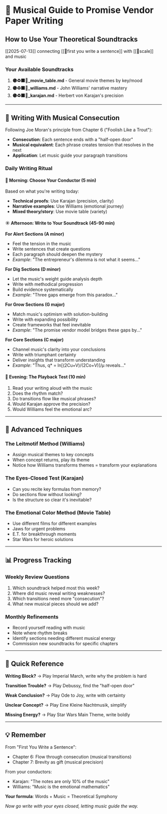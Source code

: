 # 🎼 Musical Guide to Promise Vendor Paper Writing
## How to Use Your Theoretical Soundtracks

[[2025-07-13]]
connecting [[📝first you write a sentence]] with [[🎹scale]] and music

### Your Available Soundtracks
1. **🟣♻️🟧🔴_movie_table.md** - General movie themes by key/mood
2. **🟣♻️🟧🔴_williams.md** - John Williams' narrative mastery
3. **🟣♻️🟧🔴_karajan.md** - Herbert von Karajan's precision

---

## 🎯 Writing With Musical Consecution

Following Joe Moran's principle from Chapter 6 ("Foolish Like a Trout"):
- **Consecution**: Each sentence ends with a "half-open door" 
- **Musical equivalent**: Each phrase creates tension that resolves in the next
- **Application**: Let music guide your paragraph transitions

### Daily Writing Ritual

#### 🌅 Morning: Choose Your Conductor (5 min)
Based on what you're writing today:
- **Technical proofs**: Use Karajan (precision, clarity)
- **Narrative examples**: Use Williams (emotional journey)  
- **Mixed theory/story**: Use movie table (variety)

#### ☀️ Afternoon: Write to Your Soundtrack (45-90 min)

**For Alert Sections (A minor)**
- Feel the tension in the music
- Write sentences that create questions
- Each paragraph should deepen the mystery
- *Example*: "The entrepreneur's dilemma is not what it seems..."

**For Dig Sections (D minor)**
- Let the music's weight guide analysis depth
- Write with methodical progression
- Build evidence systematically
- *Example*: "Three gaps emerge from this paradox..."

**For Grow Sections (G major)**
- Match music's optimism with solution-building
- Write with expanding possibility
- Create frameworks that feel inevitable
- *Example*: "The promise vendor model bridges these gaps by..."

**For Core Sections (C major)**
- Channel music's clarity into your conclusions
- Write with triumphant certainty
- Deliver insights that transform understanding
- *Example*: "Thus, q* = ln[(2Cu+V)/(2Co+V)]/μ reveals..."

#### 🌙 Evening: The Playback Test (10 min)
1. Read your writing aloud with the music
2. Does the rhythm match?
3. Do transitions flow like musical phrases?
4. Would Karajan approve the precision?
5. Would Williams feel the emotional arc?

---

## 🎹 Advanced Techniques

### The Leitmotif Method (Williams)
- Assign musical themes to key concepts
- When concept returns, play its theme
- Notice how Williams transforms themes = transform your explanations

### The Eyes-Closed Test (Karajan)
- Can you recite key formulas from memory?
- Do sections flow without looking?
- Is the structure so clear it's inevitable?

### The Emotional Color Method (Movie Table)
- Use different films for different examples
- Jaws for urgent problems
- E.T. for breakthrough moments
- Star Wars for heroic solutions

---

## 📊 Progress Tracking

### Weekly Review Questions
1. Which soundtrack helped most this week?
2. Where did music reveal writing weaknesses?
3. Which transitions need more "consecution"?
4. What new musical pieces should we add?

### Monthly Refinements
- Record yourself reading with music
- Note where rhythm breaks
- Identify sections needing different musical energy
- Commission new soundtracks for specific chapters

---

## 🚀 Quick Reference

**Writing Block?**
→ Play Imperial March, write why the problem is hard

**Transition Trouble?**
→ Play Debussy, find the "half-open door"

**Weak Conclusion?**
→ Play Ode to Joy, write with certainty

**Unclear Concept?**
→ Play Eine Kleine Nachtmusik, simplify

**Missing Energy?**
→ Play Star Wars Main Theme, write boldly

---

## 💡 Remember

From "First You Write a Sentence":
- Chapter 6: Flow through consecution (musical transitions)
- Chapter 7: Brevity as gift (musical precision)

From your conductors:
- Karajan: "The notes are only 10% of the music"
- Williams: "Music is the emotional mathematics"

**Your formula**: Words + Music = Theoretical Symphony

*Now go write with your eyes closed, letting music guide the way.*